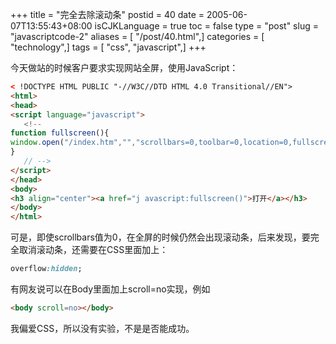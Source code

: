 +++
title = "完全去除滚动条"
postid = 40
date = 2005-06-07T13:55:43+08:00
isCJKLanguage = true
toc = false
type = "post"
slug = "javascriptcode-2"
aliases = [ "/post/40.html",]
categories = [ "technology",]
tags = [ "css", "javascript",]
+++


今天做站的时候客户要求实现网站全屏，使用JavaScript：

``` html
< !DOCTYPE HTML PUBLIC "-//W3C//DTD HTML 4.0 Transitional//EN">
<html>
<head>
<script language="javascript">
   <!--
function fullscreen(){ 
window.open("/index.htm","","scrollbars=0,toolbar=0,location=0,fullscreen=1,directories=0,status=0,menubar=0,resizable=0");
}
   // -->
</script>
</head>
<body>
<h3 align="center"><a href="j avascript:fullscreen()">打开</a></h3>
</body>
</html> 
```

可是，即使scrollbars值为0，在全屏的时候仍然会出现滚动条，后来发现，要完全取消滚动条，还需要在CSS里面加上：

```css
overflow:hidden;
```

有网友说可以在Body里面加上scroll=no实现，例如

```html
<body scroll=no></body>
```

我偏爱CSS，所以没有实验，不是是否能成功。

